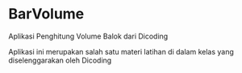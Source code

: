 # BarVolume
Aplikasi Penghitung Volume Balok dari Dicoding

Aplikasi ini merupakan salah satu materi latihan di dalam kelas yang diselenggarakan oleh Dicoding
